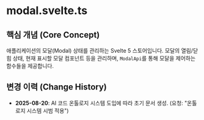 # modal.svelte.ts

## 핵심 개념 (Core Concept)
애플리케이션의 모달(Modal) 상태를 관리하는 Svelte 5 스토어입니다. 모달의 열림/닫힘 상태, 현재 표시할 모달 컴포넌트 등을 관리하며, `ModalApi`를 통해 모달을 제어하는 함수들을 제공합니다.

## 변경 이력 (Change History)
- **2025-08-20**: AI 코드 온톨로지 시스템 도입에 따라 초기 문서 생성. (요청: "온톨로지 시스템 시범 적용")
